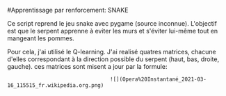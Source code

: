 #Apprentissage par renforcement: SNAKE

Ce script reprend le jeu snake avec pygame (source inconnue).
L'objectif est que le serpent apprenne à eviter les murs et s'éviter lui-même tout en mangeant les pommes.

Pour cela, j'ai utilisé le Q-learning.
J'ai realisé quatres matrices, chacune d'elles correspondant à la direction possible du serpent (haut, bas, droite, gauche).
ces matrices sont misent a jour par la formule:
                    
                                     ![](Opera%20Instantané_2021-03-16_115515_fr.wikipedia.org.png)
                                     